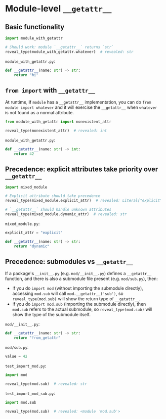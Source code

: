 # Module-level `__getattr__`

## Basic functionality

```py
import module_with_getattr

# Should work: module `__getattr__` returns `str`
reveal_type(module_with_getattr.whatever)  # revealed: str
```

`module_with_getattr.py`:

```py
def __getattr__(name: str) -> str:
    return "hi"
```

## `from import` with `__getattr__`

At runtime, if `module` has a `__getattr__` implementation, you can do `from module import whatever`
and it will exercise the `__getattr__` when `whatever` is not found as a normal attribute.

```py
from module_with_getattr import nonexistent_attr

reveal_type(nonexistent_attr)  # revealed: int
```

`module_with_getattr.py`:

```py
def __getattr__(name: str) -> int:
    return 42
```

## Precedence: explicit attributes take priority over `__getattr__`

```py
import mixed_module

# Explicit attribute should take precedence
reveal_type(mixed_module.explicit_attr)  # revealed: Literal["explicit"]

# `__getattr__` should handle unknown attributes
reveal_type(mixed_module.dynamic_attr)  # revealed: str
```

`mixed_module.py`:

```py
explicit_attr = "explicit"

def __getattr__(name: str) -> str:
    return "dynamic"
```

## Precedence: submodules vs `__getattr__`

If a package's `__init__.py` (e.g. `mod/__init__.py`) defines a `__getattr__` function, and there is
also a submodule file present (e.g. `mod/sub.py`), then:

- If you do `import mod` (without importing the submodule directly), accessing `mod.sub` will call
    `mod.__getattr__('sub')`, so `reveal_type(mod.sub)` will show the return type of `__getattr__`.
- If you do `import mod.sub` (importing the submodule directly), then `mod.sub` refers to the actual
    submodule, so `reveal_type(mod.sub)` will show the type of the submodule itself.

`mod/__init__.py`:

```py
def __getattr__(name: str) -> str:
    return "from_getattr"
```

`mod/sub.py`:

```py
value = 42
```

`test_import_mod.py`:

```py
import mod

reveal_type(mod.sub)  # revealed: str
```

`test_import_mod_sub.py`:

```py
import mod.sub

reveal_type(mod.sub)  # revealed: <module 'mod.sub'>
```
